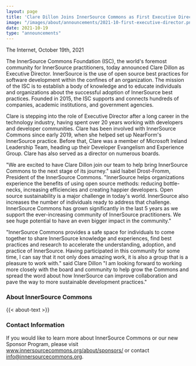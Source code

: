 ```yaml
---
layout: page
title: 'Clare Dillon Joins InnerSource Commons as First Executive Director'
image: "/images/about/announcements/2021-10-first-executive-director.png"
date: 2021-10-19
type: "announcements"
---
```

 
The Internet, October 19th, 2021

The InnerSource Commons Foundation (ISC), the world's foremost community for InnerSource practitioners, today announced Clare Dillon as Executive Director. InnerSource is the use of open source best practices for software development within the confines of an organization. The mission of the ISC is to establish a body of knowledge and to educate individuals and organizations about the successful adoption of InnerSource best practices. Founded in 2015, the ISC supports and connects hundreds of companies, academic institutions, and government agencies.

Clare is stepping into the role of Executive Director after a long career in the technology industry, having spent over 20 years working with developers and developer communities. Clare has been involved with InnerSource Commons since early 2019, when she helped set up NearForm's InnerSource practice. Before that, Clare was a member of Microsoft Ireland Leadership Team, heading up their Developer Evangelism and Experience Group. Clare has also served as a director on numerous boards.

"We are excited to have Clare Dillon join our team to help bring InnerSource Commons to the next stage of its journey." said Isabel Drost-Fromm, President of the InnerSource Commons. "InnerSource helps organizations experience the benefits of using open source methods: reducing bottle-necks, increasing efficiencies and creating happier developers. Open source sustainability is a major challenge in today's world. InnerSource also increases the number of individuals ready to address that challenge. InnerSource Commons has grown significantly in the last 5 years as we support the ever-increasing community of InnerSource practitioners. We see huge potential to have an even bigger impact in the community."

"InnerSource Commons provides a safe space for individuals to come together to share InnerSource knowledge and experiences, find best practices and research to accelerate the understanding, adoption, and practice of InnerSource. Having participated in this community for some time, I can say that it not only does amazing work, it is also a group that is a pleasure to work with." said Clare Dillon "I am looking forward to working more closely with the board and community to help grow the Commons and spread the word about how InnerSource can improve collaboration and pave the way to more sustainable development practices."

### About InnerSource Commons

<p>
{{< about-text >}}
</p>
 
### Contact Information
 
If you would like to learn more about InnerSource Commons or our new Sponsor Program, please visit www.innersourcecommons.org/about/sponsors/ or contact info@innersourcecommons.org.

